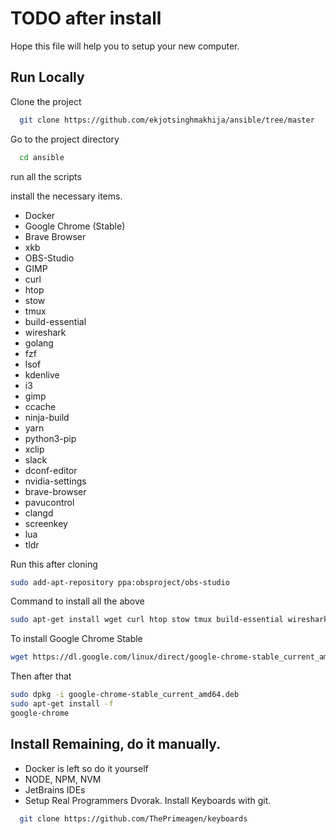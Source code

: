 # TODO after install
Hope this file will help you to setup your new computer.
## Run Locally

Clone the project

```bash
  git clone https://github.com/ekjotsinghmakhija/ansible/tree/master
```

Go to the project directory

```bash
  cd ansible
```


 run all the scripts

install the necessary items.

- Docker
- Google Chrome (Stable)
- Brave Browser
- xkb
- OBS-Studio
- GIMP
- curl 
- htop
- stow
- tmux
- build-essential
- wireshark
- golang
- fzf
- lsof
- kdenlive
- i3
- gimp
- ccache
- ninja-build
- yarn
- python3-pip
- xclip 
- slack
- dconf-editor
- nvidia-settings
- brave-browser
- pavucontrol
- clangd
- screenkey
- lua
- tldr

Run this after cloning 
``` bash
sudo add-apt-repository ppa:obsproject/obs-studio
```

Command to install all the above
```bash
sudo apt-get install wget curl htop stow tmux build-essential wireshark golang neovim fzf lsof kdenlive i3 gimp ccache ninja-build yarn python3-pip xclip slack dconf-editor nvidia-settings brave-browser pavucontrol clangd screenkey lua tldr audacity htop top obs-studio apt-transport-https ca-certificates curl gnupg lsb-release
```

To install Google Chrome Stable
```bash
wget https://dl.google.com/linux/direct/google-chrome-stable_current_amd64.deb
```
Then after that 
```bash
sudo dpkg -i google-chrome-stable_current_amd64.deb
sudo apt-get install -f 
google-chrome
```
## Install Remaining, do it manually.
- Docker is left so do it yourself
- NODE, NPM, NVM
- JetBrains IDEs
- Setup Real Programmers Dvorak.
  Install Keyboards with git.
```bash
  git clone https://github.com/ThePrimeagen/keyboards
```
